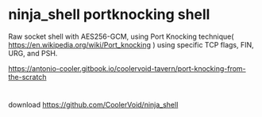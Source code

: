 # ninja_shell portknocking shell
Raw socket shell with AES256-GCM, using Port Knocking technique( https://en.wikipedia.org/wiki/Port_knocking ) using specific TCP flags, FIN, URG, and PSH.

https://antonio-cooler.gitbook.io/coolervoid-tavern/port-knocking-from-the-scratch
#
download
https://github.com/CoolerVoid/ninja_shell